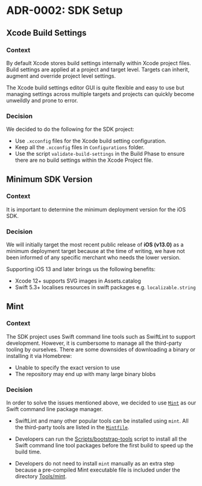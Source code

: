 # ADR-0002: SDK Setup

## Xcode Build Settings
### Context
By default Xcode stores build settings internally within Xcode project files. Build settings are applied at a project and target level. Targets can inherit, augment and override project level settings.

The Xcode build settings editor GUI is quite flexible and easy to use but managing settings across multiple targets and projects can quickly become unweildly and prone to error.

### Decision
We decided to do the following for the SDK project:
- Use `.xcconfig` files for the Xcode build setting configuration.
- Keep all the `.xcconfig` files in `Configurations` folder.
- Use the script `validate-build-settings` in the Build Phase to ensure there are no build settings within the Xcode Project file.

## Minimum SDK Version
### Context
It is important to determine the minimum deployment version for the iOS SDK.

### Decision
We will initially target the most recent public release of **iOS (v13.0)** as a minimum deployment target because at the time of writing, we have not been informed of any specific merchant who needs the lower version.

Supporting iOS 13 and later brings us the following benefits:
- Xcode 12+ supports SVG images in Assets.catalog
- Swift 5.3+ localises resources in swift packages e.g. `localizable.string`

## Mint
### Context
The SDK project uses Swift command line tools such as SwiftLint to support development. However, it is cumbersome to manage all the third-party tooling by ourselves. 
There are some downsides of downloading a binary or installing it via Homebrew:
- Unable to specify the exact version to use
- The repository may end up with many large binary blobs

### Decision
In order to solve the issues mentioned above, we decided to use [`Mint`](https://github.com/yonaskolb/Mint) as our Swift command line package manager.

- SwiftLint and many other popular tools can be installed using `mint`. All the third-party tools are listed in the [`Mintfile`]().

- Developers can run the [Scripts/bootstrap-tools]() script to install all the Swift command line tool packages before the first build to speed up the build time.

- Developers do not need to install `mint` manually as an extra step because a pre-compiled Mint executable file is included under the directory [Tools/mint]().

